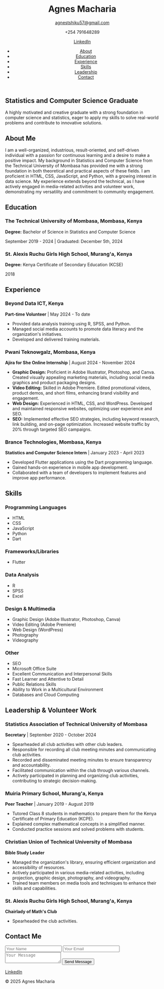 
<!DOCTYPE html>
 <html lang="en">
 <head>
  <meta charset="UTF-8">
  <meta name="viewport" content="width=device-width, initial-scale=1.0">
  <title>Agnes Macharia - cv</title>
  <link rel="stylesheet" href="wanjiku.css">
  <link rel="stylesheet" href="https://cdnjs.cloudflare.com/ajax/libs/font-awesome/6.0.0/css/all.min.css" integrity="sha512-9usAa10IRO0HhonpyAIVpjrylPvoDwiPUiKdWk5t3PyolY1cOd4DSE0Ga+ri4AuTroPR5aQvXU9xC6qOPnzFeg==" crossorigin="anonymous" referrerpolicy="no-referrer" />
 </head>
 <body>
  <header>
  <div class="header-content">
   <h1>Agnes Macharia</h1>
   <div class="contact-header">
    <p><i class="fas fa-envelope"></i> <a href="mailto:agnestshiku57@gmail.com">agnestshiku57@gmail.com</a></p>
    <p><i class="fas fa-phone"></i> +254 791648289</p>
    <p><i class="fab fa-linkedin"></i> <a href="https://www.linkedin.com/in/agnesmacharia" target="_blank">LinkedIn</a></p>
   </div>
   <nav>
    <ul>
     <li><a href="#about">About</a></li>
     <li><a href="#education">Education</a></li>
     <li><a href="#experience">Experience</a></li>
     <li><a href="#skills">Skills</a></li>
     <li><a href="#leadership">Leadership</a></li>
     <li><a href="#contact">Contact</a></li>
    </ul>
   </nav>
  </div>
  </header>

  <section id="hero">
  <div class="hero-content">
   <h2>Statistics and Computer Science Graduate</h2>
   <p>A highly motivated and creative graduate with a strong foundation in computer science and statistics, eager to apply my skills to solve real-world problems and contribute to innovative solutions.</p>
  </div>
  </section>

  <section id="about">
  <div class="section-content">
   <h2>About Me</h2>
   <p>I am a well-organized, industrious, result-oriented, and self-driven individual with a passion for continuous learning and a desire to make a positive impact. My background in Statistics and Computer Science from the Technical University of Mombasa has provided me with a strong foundation in both theoretical and practical aspects of these fields. I am proficient in HTML, CSS, JavaScript, and Python, with a growing interest in data science. My experience extends beyond the technical, as I have actively engaged in media-related activities and volunteer work, demonstrating my versatility and commitment to community engagement.</p>
  </div>
  </section>

  <section id="education">
  <div class="section-content">
   <h2>Education</h2>
   <div class="education-item">
    <h3>The Technical University of Mombasa, Mombasa, Kenya</h3>
    <p><strong>Degree:</strong> Bachelor of Science in Statistics and Computer Science</p>
    <p>September 2019 - 2024 | Graduated: December 5th, 2024</p>
   </div>
   <div class="education-item">
    <h3>St. Alexis Ruchu Girls High School, Murang'a, Kenya</h3>
    <p><strong>Degree:</strong> Kenya Certificate of Secondary Education (KCSE)</p>
    <p>2018</p>
   </div>
  </div>
  </section>

  <section id="experience">
  <div class="section-content">
   <h2>Experience</h2>
   <div class="experience-item">
    <h3>Beyond Data ICT, Kenya</h3>
    <p><strong>Part-time Volunteer</strong> | May 2024 - To date</p>
    <ul>
     <li>Provided data analysis training using R, SPSS, and Python.</li>
     <li>Managed social media accounts to promote data literacy and the organization's initiatives.</li>
     <li>Developed and delivered training materials.</li>
    </ul>
   </div>
   <div class="experience-item">
    <h3>Pwani Teknowgalz, Mombasa, Kenya</h3>
    <p><strong>Ajira for She Online Internship</strong> | August 2024 - November 2024</p>
    <ul>
     <li><strong>Graphic Design:</strong> Proficient in Adobe Illustrator, Photoshop, and Canva. Created visually appealing marketing materials, including social media graphics and product packaging designs.</li>
     <li><strong>Video Editing:</strong> Skilled in Adobe Premiere. Edited promotional videos, product demos, and short films, enhancing brand visibility and engagement.</li>
     <li><strong>Web Design:</strong> Experienced in HTML, CSS, and WordPress. Developed and maintained responsive websites, optimizing user experience and SEO.</li>
     <li><strong>SEO:</strong> Implemented effective SEO strategies, including keyword research, link building, and on-page optimization. Increased website traffic by 20% through targeted SEO campaigns.</li>
    </ul>
   </div>
   <div class="experience-item">
    <h3>Brance Technologies, Mombasa, Kenya</h3>
    <p><strong>Statistics and Computer Science Intern</strong> | January 2023 - April 2023</p>
    <ul>
     <li>Developed Flutter applications using the Dart programming language.</li>
     <li>Gained hands-on experience in mobile app development.</li>
     <li>Collaborated with a team of developers to implement features and improve app performance.</li>
    </ul>
   </div>
  </div>
  </section>

  <section id="skills">
  <div class="section-content">
   <h2>Skills</h2>
   <div class="skills-category">
    <h3>Programming Languages</h3>
    <ul>
     <li>HTML</li>
     <li>CSS</li>
     <li>JavaScript</li>
     <li>Python</li>
     <li>Dart</li>
    </ul>
   </div>
   <div class="skills-category">
    <h3>Frameworks/Libraries</h3>
    <ul>
     <li>Flutter</li>
    </ul>
   </div>
   <div class="skills-category">
    <h3>Data Analysis</h3>
    <ul>
     <li>R</li>
     <li>SPSS</li>
     <li>Excel</li>
    </ul>
   </div>
   <div class="skills-category">
    <h3>Design & Multimedia</h3>
    <ul>
     <li>Graphic Design (Adobe Illustrator, Photoshop, Canva)</li>
     <li>Video Editing (Adobe Premiere)</li>
     <li>Web Design (WordPress)</li>
     <li>Photography</li>
     <li>Videography</li>
    </ul>
   </div>
   <div class="skills-category">
    <h3>Other</h3>
    <ul>
     <li>SEO</li>
     <li>Microsoft Office Suite</li>
     <li>Excellent Communication and Interpersonal Skills</li>
     <li>Fast Learner and Attentive to Detail</li>
     <li>Public Relations Skills</li>
     <li>Ability to Work in a Multicultural Environment</li>
     <li>Databases and Cloud Computing</li>
    </ul>
   </div>
  </div>
  </section>

  <section id="leadership">
  <div class="section-content">
   <h2>Leadership & Volunteer Work</h2>
   <div class="leadership-item">
    <h3>Statistics Association of Technical University of Mombasa</h3>
    <p><strong>Secretary</strong> | September 2020 - October 2024</p>
    <ul>
     <li>Spearheaded all club activities with other club leaders.</li>
     <li>Responsible for recording all club meeting minutes and communicating club activities.</li>
     <li>Recorded and disseminated meeting minutes to ensure transparency and accountability.</li>
     <li>Facilitated communication within the club through various channels.</li>
     <li>Actively participated in planning and organizing club activities, contributing to strategic decision-making.</li>
    </ul>
   </div>
   <div class="leadership-item">
    <h3>Muiria Primary School, Murang'a, Kenya</h3>
    <p><strong>Peer Teacher</strong> | January 2019 - August 2019</p>
    <ul>
     <li>Tutored Class 8 students in mathematics to prepare them for the Kenya Certificate of Primary Education (KCPE).</li>
     <li>Explained complex mathematical concepts in a simplified manner.</li>
     <li>Conducted practice sessions and solved problems with students.</li>
    </ul>
   </div>
   <div class="leadership-item">
    <h3>Christian Union of Technical University of Mombasa</h3>
    <p><strong>Bible Study Leader</strong></p>
    <ul>
     <li>Managed the organization's library, ensuring efficient organization and accessibility of resources.</li>
     <li>Actively participated in various media-related activities, including projection, graphic design, photography, and videography.</li>
     <li>Trained team members on media tools and techniques to enhance their skills and capabilities.</li>
    </ul>
   </div>
   <div class="leadership-item">
    <h3>St. Alexis Ruchu Girls High School, Murang'a, Kenya</h3>
    <p><strong>Chairlady of Math's Club</strong></p>
    <ul>
     <li>Spearheaded the club activities.</li>
    </ul>
   </div>
  </div>
  </section>

  <section id="contact">
  <div class="section-content">
   <h2>Contact Me</h2>
   <form class="contact-form">
    <input type="text" placeholder="Your Name">
    <input type="email" placeholder="Your Email">
    <textarea placeholder="Your Message"></textarea>
    <button type="submit">Send Message</button>
   </form>
   <div class="contact-links">
    <a href="https://www.linkedin.com/in/agnesmacharia">LinkedIn</a>
    </div>
  </div>
  </section>

  <footer>
  <p>&copy; 2025 Agnes Macharia</p>
  </footer>

  <script>
  //   Optional JavaScript for interactivity (e.g., smooth scrolling)
  document.querySelectorAll('a[href^="#"]').forEach(anchor => {
   anchor.addEventListener('click', function (e) {
    e.preventDefault();

    document.querySelector(this.getAttribute('href')).scrollIntoView({
     behavior: 'smooth'
    });
   });
  });
  </script>
 </body>
 </html>



